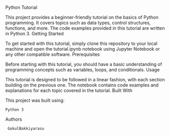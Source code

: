 Python Tutorial

This project provides a beginner-friendly tutorial on the basics of Python programming. It covers topics such as data types, control structures, functions, and more. The code examples provided in this tutorial are written in Python 3.
Getting Started

To get started with this tutorial, simply clone this repository to your local machine and open the tutorial.ipynb notebook using Jupyter Notebook or any other compatible software.
Prerequisites

Before starting with this tutorial, you should have a basic understanding of programming concepts such as variables, loops, and conditionals.
Usage

This tutorial is designed to be followed in a linear fashion, with each section building on the previous one. The notebook contains code examples and explanations for each topic covered in the tutorial.
Built With

This project was built using:

    Python 3

Authors

     GokulBakkiyarasu
